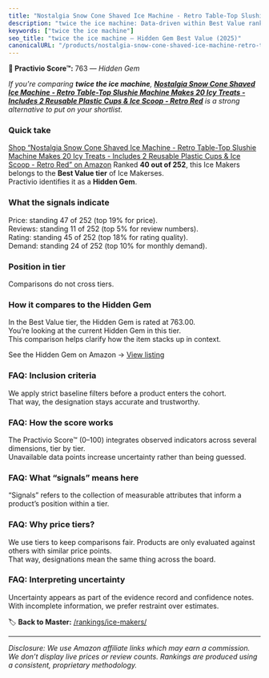 ```yaml
---
title: "Nostalgia Snow Cone Shaved Ice Machine - Retro Table-Top Slushie Machine Makes 20 Icy Treats - Includes 2 Reusable Plastic Cups & Ice Scoop - Retro Red"
description: "twice the ice machine: Data-driven within Best Value ranking using the Practivio Score™. Positioned by quality, value, demand, findability, momentum."
keywords: ["twice the ice machine"]
seo_title: "twice the ice machine — Hidden Gem Best Value (2025)"
canonicalURL: "/products/nostalgia-snow-cone-shaved-ice-machine-retro-table-top-slushie-machine-makes-20-icy-treats-includes-2-reusable-plastic-cups-ice-scoop-retro-red-B00197WV7I/"
---
```


**💎 Practivio Score™:** 763 — _Hidden Gem_


*If you're comparing **twice the ice machine**, **[Nostalgia Snow Cone Shaved Ice Machine - Retro Table-Top Slushie Machine Makes 20 Icy Treats - Includes 2 Reusable Plastic Cups & Ice Scoop - Retro Red](https://www.amazon.com/dp/B00197WV7I?tag=practivio-20)** is a strong alternative to put on your shortlist.*
### Quick take
[Shop “Nostalgia Snow Cone Shaved Ice Machine - Retro Table-Top Slushie Machine Makes 20 Icy Treats - Includes 2 Reusable Plastic Cups & Ice Scoop - Retro Red” on Amazon](https://www.amazon.com/dp/B00197WV7I?tag=practivio-20)
Ranked **40 out of 252**, this Ice Makers belongs to the **Best Value tier** of Ice Makerses.  
Practivio identifies it as a **Hidden Gem**.

### What the signals indicate
Price: standing 47 of 252 (top 19% for price).  
Reviews: standing 11 of 252 (top 5% for review numbers).  
Rating: standing 45 of 252 (top 18% for rating quality).  
Demand: standing 24 of 252 (top 10% for monthly demand).

### Position in tier
Comparisons do not cross tiers.

### How it compares to the Hidden Gem
In the Best Value tier, the Hidden Gem is rated at 763.00.  
You’re looking at the current Hidden Gem in this tier.  
This comparison helps clarify how the item stacks up in context.  

See the Hidden Gem on Amazon → [View listing](https://www.amazon.com/dp/B00197WV7I?tag=practivio-20)

### FAQ: Inclusion criteria
We apply strict baseline filters before a product enters the cohort.  
That way, the designation stays accurate and trustworthy.

### FAQ: How the score works
The Practivio Score™ (0–100) integrates observed indicators across several dimensions, tier by tier.  
Unavailable data points increase uncertainty rather than being guessed.

### FAQ: What “signals” means here
“Signals” refers to the collection of measurable attributes that inform a product’s position within a tier.

### FAQ: Why price tiers?
We use tiers to keep comparisons fair. Products are only evaluated against others with similar price points.  
That way, designations mean the same thing across the board.

### FAQ: Interpreting uncertainty
Uncertainty appears as part of the evidence record and confidence notes.  
With incomplete information, we prefer restraint over estimates.


🏷️ **Back to Master:** [/rankings/ice-makers/](/rankings/ice-makers/)

---
_Disclosure: We use Amazon affiliate links which may earn a commission. We don’t display live prices or review counts. Rankings are produced using a consistent, proprietary methodology._
